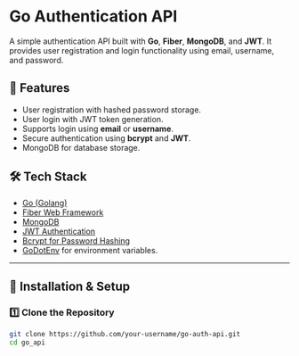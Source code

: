 # Go Authentication API

A simple authentication API built with **Go**, **Fiber**, **MongoDB**, and **JWT**. It provides user registration and login functionality using email, username, and password.

## 🚀 Features
- User registration with hashed password storage.
- User login with JWT token generation.
- Supports login using **email** or **username**.
- Secure authentication using **bcrypt** and **JWT**.
- MongoDB for database storage.

## 🛠 Tech Stack
- [Go (Golang)](https://go.dev/)
- [Fiber Web Framework](https://gofiber.io/)
- [MongoDB](https://www.mongodb.com/)
- [JWT Authentication](https://pkg.go.dev/github.com/golang-jwt/jwt)
- [Bcrypt for Password Hashing](https://pkg.go.dev/golang.org/x/crypto/bcrypt)
- [GoDotEnv](https://github.com/joho/godotenv) for environment variables.

---

## 📌 Installation & Setup

### **1️⃣ Clone the Repository**
```sh
git clone https://github.com/your-username/go-auth-api.git
cd go_api


